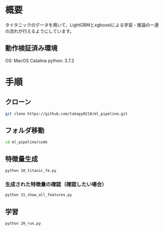 # 概要

タイタニックのデータを用いて、LightGBMとxgboostによる学習・推論の一連の流れが行えるようにしています。

## 動作検証済み環境
OS: MacOS Catalina
python: 3.7.2

# 手順

## クローン
```sh
git clone https://github.com/takapy0210/ml_pipeline.git
```

## フォルダ移動
```sh
cd ml_pipeline/code
```

## 特徴量生成
```sh
python 10_titanic_fe.py
```

### 生成された特徴量の確認（確認したい場合）
```sh
python 15_show_all_features.py
```

## 学習
```sh
python 20_run.py
```
